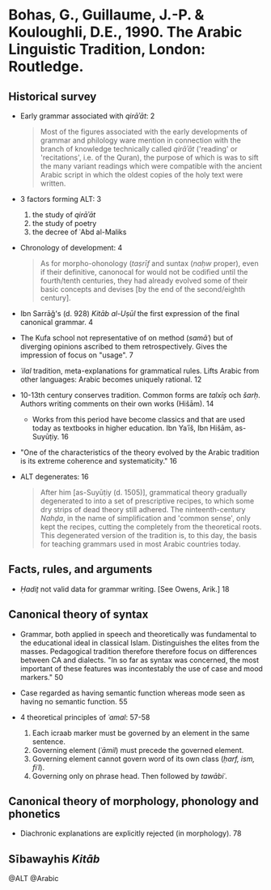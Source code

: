 # Bohas, G., Guillaume, J.-P. & Kouloughli, D.E., 1990. The Arabic Linguistic Tradition, London: Routledge.

## Historical survey

- Early grammar associated with *qirāʾāt*: 2

  > Most of the figures associated with the early developments of grammar and philology ware mention in connection with the branch of knowledge technically called *qirāʾāt* ('reading' or 'recitations', i.e. of the Quran), the purpose of which is was to sift the many variant readings which were compatible with the ancient Arabic script in which the oldest copies of the holy text were written.

- 3 factors forming ALT: 3
  1. the study of *qirāʾāt*
  2. the study of poetry
  3. the decree of ʿAbd al-Maliks

- Chronology of development: 4

  > As for morpho-ohonology (*taṣrīf* and suntax (*naḥw* proper), even if their definitive, canonocal for would not be codified until the fourth/tenth centuries, they had already evolved some of their basic concepts and devises [by the end of the second/eighth century].

- Ibn Sarrāǧ's (d. 928) *Kitāb al-Uṣūl* the first expression of the final canonical grammar. 4

- The Kufa school not representative of on method (*samāʿ*) but of diverging opinions ascribed to them retrospectively. Gives the impression of focus on "usage". 7

- *ʿilal* tradition, meta-explanations for grammatical rules. Lifts Arabic from other languages: Arabic becomes uniquely rational. 12

- 10-13th century conserves tradition. Common forms are *talxīṣ* och *šarḥ*. Authors writing comments on their own works (Hišām). 14
  - Works from this period have become classics and that are used today as textbooks in higher education. Ibn Yaʿīš, Ibn Hišām, as-Suyūṭiy. 16

- "One of the characteristics of the theory evolved by the Arabic tradition is its extreme coherence and systematicity." 16

- ALT degenerates: 16

  > After him [as-Suyūṭiy (d. 1505)], grammatical theory gradually degenerated to into a set of prescriptive recipes, to which some dry strips of dead theory still adhered. The ninteenth-century *Nahḍa*, in the name of simplification and 'common sense', only kept the recipes, cutting the completely from the theoretical roots. This degenerated version of the tradition is, to this day, the basis for teaching grammars used in most Arabic countries today.

## Facts, rules, and arguments

- *Ḥadiṯ* not valid data for grammar writing. [See Owens, Arik.] 18

## Canonical theory of syntax

- Grammar, both applied in speech and theoretically was fundamental to the educational ideal in classical Islam. Distinguishes the elites from the masses. Pedagogical tradition therefore therefore focus on differences between CA and dialects. "In so far as syntax was concerned, the most important of these features was incontestably the use of case and mood markers." 50

- Case regarded as having semantic function whereas mode seen as having no semantic function. 55

- 4 theoretical principles of  *ʿamal*: 57-58
  1. Each icraab marker must be governed by an element in the same sentence. 
  2. Governing element (*ʿāmil*) must precede the governed element.
  3. Governing element cannot govern word of its own class (*ḥarf, ism, fiʿl*).
  4. Governing only on phrase head. Then followed by *tawābiʿ*.

## Canonical theory of morphology, phonology and phonetics

- Diachronic explanations are explicitly rejected (in morphology). 78

## Sībawayhis *Kitāb*



@ALT
@Arabic
